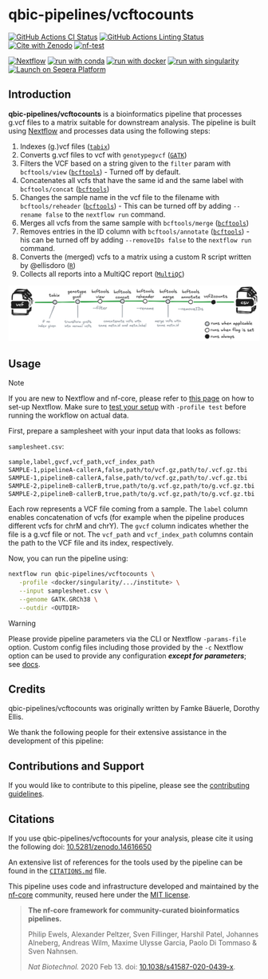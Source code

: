 # qbic-pipelines/vcftocounts

[![GitHub Actions CI Status](https://github.com/qbic-pipelines/vcftocounts/actions/workflows/ci.yml/badge.svg)](https://github.com/qbic-pipelines/vcftocounts/actions/workflows/ci.yml)
[![GitHub Actions Linting Status](https://github.com/qbic-pipelines/vcftocounts/actions/workflows/linting.yml/badge.svg)](https://github.com/qbic-pipelines/vcftocounts/actions/workflows/linting.yml)[![Cite with Zenodo](http://img.shields.io/badge/DOI-10.5281/zenodo.14616650-1073c8?labelColor=000000)](https://doi.org/10.5281/zenodo.14616650)
[![nf-test](https://img.shields.io/badge/unit_tests-nf--test-337ab7.svg)](https://www.nf-test.com)

[![Nextflow](https://img.shields.io/badge/nextflow%20DSL2-%E2%89%A524.04.2-23aa62.svg)](https://www.nextflow.io/)
[![run with conda](http://img.shields.io/badge/run%20with-conda-3EB049?labelColor=000000&logo=anaconda)](https://docs.conda.io/en/latest/)
[![run with docker](https://img.shields.io/badge/run%20with-docker-0db7ed?labelColor=000000&logo=docker)](https://www.docker.com/)
[![run with singularity](https://img.shields.io/badge/run%20with-singularity-1d355c.svg?labelColor=000000)](https://sylabs.io/docs/)
[![Launch on Seqera Platform](https://img.shields.io/badge/Launch%20%F0%9F%9A%80-Seqera%20Platform-%234256e7)](https://cloud.seqera.io/launch?pipeline=https://github.com/qbic-pipelines/vcftocounts)

## Introduction

**qbic-pipelines/vcftocounts** is a bioinformatics pipeline that processes g.vcf files to a matrix suitable for downstream analysis. The pipeline is built using [Nextflow](https://www.nextflow.io/) and processes data using the following steps:

1. Indexes (g.)vcf files ([`tabix`](http://www.htslib.org/doc/tabix.html))
2. Converts g.vcf files to vcf with `genotypegvcf` ([`GATK`](https://gatk.broadinstitute.org/hc/en-us))
3. Filters the VCF based on a string given to the `filter` param with `bcftools/view` ([`bcftools`](https://samtools.github.io/bcftools/bcftools.html)) - Turned off by default.
4. Concatenates all vcfs that have the same id and the same label with `bcftools/concat` ([`bcftools`](https://samtools.github.io/bcftools/bcftools.html))
5. Changes the sample name in the vcf file to the filename with `bcftools/reheader` ([`bcftools`](https://samtools.github.io/bcftools/bcftools.html)) - This can be turned off by adding `--rename false` to the `nextflow run` command.
6. Merges all vcfs from the same sample with `bcftools/merge` ([`bcftools`](https://samtools.github.io/bcftools/bcftools.html))
7. Removes entries in the ID column with `bcftools/annotate` ([`bcftools`](https://samtools.github.io/bcftools/bcftools.html)) - his can be turned off by adding `--removeIDs false` to the `nextflow run` command.
8. Converts the (merged) vcfs to a matrix using a custom R script written by @ellisdoro ([`R`](https://www.r-project.org/))
9. Collects all reports into a MultiQC report ([`MultiQC`](http://multiqc.info/))

![](./docs/images/vcftocounts-subway.excalidraw.png)

## Usage

> [!NOTE]
> If you are new to Nextflow and nf-core, please refer to [this page](https://nf-co.re/docs/usage/installation) on how to set-up Nextflow. Make sure to [test your setup](https://nf-co.re/docs/usage/introduction#how-to-run-a-pipeline) with `-profile test` before running the workflow on actual data.

First, prepare a samplesheet with your input data that looks as follows:

`samplesheet.csv`:

```csv
sample,label,gvcf,vcf_path,vcf_index_path
SAMPLE-1,pipelineA-callerA,false,path/to/vcf.gz,path/to/.vcf.gz.tbi
SAMPLE-1,pipelineB-callerA,false,path/to/vcf.gz,path/to/.vcf.gz.tbi
SAMPLE-2,pipelineB-callerB,true,path/to/g.vcf.gz,path/to/g.vcf.gz.tbi
SAMPLE-2,pipelineB-callerB,true,path/to/g.vcf.gz,path/to/g.vcf.gz.tbi
```

Each row represents a VCF file coming from a sample. The `label` column enables concatenation of vcfs (for example when the pipeline produces different vcfs for chrM and chrY). The `gvcf` column indicates whether the file is a g.vcf file or not. The `vcf_path` and `vcf_index_path` columns contain the path to the VCF file and its index, respectively.

Now, you can run the pipeline using:

```bash
nextflow run qbic-pipelines/vcftocounts \
   -profile <docker/singularity/.../institute> \
   --input samplesheet.csv \
   --genome GATK.GRCh38 \
   --outdir <OUTDIR>
```

> [!WARNING]
> Please provide pipeline parameters via the CLI or Nextflow `-params-file` option. Custom config files including those provided by the `-c` Nextflow option can be used to provide any configuration _**except for parameters**_; see [docs](https://nf-co.re/docs/usage/getting_started/configuration#custom-configuration-files).

## Credits

qbic-pipelines/vcftocounts was originally written by Famke Bäuerle, Dorothy Ellis.

We thank the following people for their extensive assistance in the development of this pipeline:

## Contributions and Support

If you would like to contribute to this pipeline, please see the [contributing guidelines](.github/CONTRIBUTING.md).

## Citations

If you use qbic-pipelines/vcftocounts for your analysis, please cite it using the following doi: [10.5281/zenodo.14616650](https://doi.org/10.5281/zenodo.14616650)

<!-- TODO nf-core: Add bibliography of tools and data used in your pipeline -->

An extensive list of references for the tools used by the pipeline can be found in the [`CITATIONS.md`](CITATIONS.md) file.

This pipeline uses code and infrastructure developed and maintained by the [nf-core](https://nf-co.re) community, reused here under the [MIT license](https://github.com/nf-core/tools/blob/main/LICENSE).

> **The nf-core framework for community-curated bioinformatics pipelines.**
>
> Philip Ewels, Alexander Peltzer, Sven Fillinger, Harshil Patel, Johannes Alneberg, Andreas Wilm, Maxime Ulysse Garcia, Paolo Di Tommaso & Sven Nahnsen.
>
> _Nat Biotechnol._ 2020 Feb 13. doi: [10.1038/s41587-020-0439-x](https://dx.doi.org/10.1038/s41587-020-0439-x).
